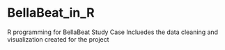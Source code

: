 # BellaBeat_in_R
R programming for BellaBeat Study Case
Incluedes the data cleaning and visualization created for the project
